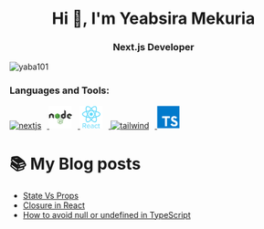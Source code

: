 <h1 align="center">Hi 👋, I'm Yeabsira Mekuria</h1>
<h3 align="center">Next.js Developer</h3>

<p align="left"> <img src="https://komarev.com/ghpvc/?username=yaba101&label=Profile%20views&color=0e75b6&style=flat" alt="yaba101" /> </p>

<h3 align="left">Languages and Tools:</h3>
<p align="left"> 
  <a href="https://nextjs.org/" target="_blank" rel="noreferrer"> 
    <img src="https://cdn.worldvectorlogo.com/logos/nextjs-2.svg" alt="nextjs" width="40" height="40" style="margin-right: 10px;"/>             
  </a> 
  <a href="https://nodejs.org" target="_blank" rel="noreferrer"> 
    <img src="https://raw.githubusercontent.com/devicons/devicon/master/icons/nodejs/nodejs-original-wordmark.svg" alt="nodejs" width="40" height="40" style="margin-right: 10px;"/> 
  </a> 
  <a href="https://reactjs.org/" target="_blank" rel="noreferrer"> 
    <img src="https://raw.githubusercontent.com/devicons/devicon/master/icons/react/react-original-wordmark.svg" alt="react" width="40" height="40" style="margin-right: 10px;"/> 
  </a> 
  <a href="https://tailwindcss.com/" target="_blank" rel="noreferrer">
    <img src="https://www.vectorlogo.zone/logos/tailwindcss/tailwindcss-icon.svg" alt="tailwind" width="40" height="40" style="margin-right: 10px;"/> 
  </a> 
  <a href="https://www.typescriptlang.org/" target="_blank" rel="noreferrer"> 
    <img src="https://raw.githubusercontent.com/devicons/devicon/master/icons/typescript/typescript-original.svg" alt="typescript" width="40" height="40" style="margin-right: 10px;"/> 
  </a> 
</p>

# 📚 My Blog posts

+ [State Vs Props](https://yeabsiramekuriablog.vercel.app/blog/statevsprops)
+ [Closure in React](https://yeabsiramekuriablog.vercel.app/blog/Closure%20in%20React)
+ [How to avoid null or undefined in TypeScript](https://yeabsiramekuriablog.vercel.app/blog/how-to-avoid-null-or-undefined-in-typescript-)

